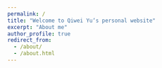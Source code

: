 ```yaml
---
permalink: /
title: "Welcome to Qiwei Yu‘s personal website"
excerpt: "About me"
author_profile: true
redirect_from: 
  - /about/
  - /about.html
---
```

